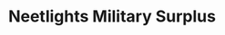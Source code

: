 ---
title: "Neetlights Military Surplus"
url: /burton/neetlights-military-surplus/
shop: military
---